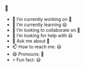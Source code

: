 ### 🙂

- 🔭 I’m currently working on 🙂
- 🌱 I’m currently learning 😃
- 👯 I’m looking to collaborate on 🙂
- 🤔 I’m looking for help with 😃
- 💬 Ask me about 🙂
- 📫 How to reach me: 😃
- 😄 Pronouns: 🙂
- ⚡ Fun fact: 😃

